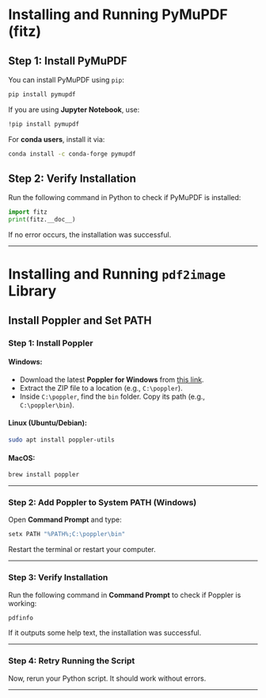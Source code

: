 # Installing and Running PyMuPDF (fitz)

## Step 1: Install PyMuPDF
You can install PyMuPDF using `pip`:

```sh
pip install pymupdf
```

If you are using **Jupyter Notebook**, use:

```sh
!pip install pymupdf
```

For **conda users**, install it via:

```sh
conda install -c conda-forge pymupdf
```

## Step 2: Verify Installation
Run the following command in Python to check if PyMuPDF is installed:

```python
import fitz
print(fitz.__doc__)
```

If no error occurs, the installation was successful.

---

# Installing and Running `pdf2image` Library

## Install Poppler and Set PATH

### Step 1: Install Poppler

#### **Windows:**
- Download the latest **Poppler for Windows** from [this link](https://github.com/oschwartz10612/poppler-windows/releases).
- Extract the ZIP file to a location (e.g., `C:\poppler`).
- Inside `C:\poppler`, find the `bin` folder. Copy its path (e.g., `C:\poppler\bin`).

#### **Linux (Ubuntu/Debian):**
```sh
sudo apt install poppler-utils
```

#### **MacOS:**
```sh
brew install poppler
```

---

### Step 2: Add Poppler to System PATH (Windows)

Open **Command Prompt** and type:

```sh
setx PATH "%PATH%;C:\poppler\bin"
```

Restart the terminal or restart your computer.

---

### Step 3: Verify Installation

Run the following command in **Command Prompt** to check if Poppler is working:

```sh
pdfinfo
```

If it outputs some help text, the installation was successful.

---

### Step 4: Retry Running the Script

Now, rerun your Python script. It should work without errors.

---


